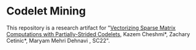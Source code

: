 # Codelet Mining
This repository is a research artifact for 
"[Vectorizing Sparse Matrix Computations with Partially-Strided Codelets](https://www.cs.toronto.edu/~mmehride/papers/PSC.pdf),
Kazem Cheshmi*, Zachary Cetinic*, Maryam Mehri Dehnavi
, SC22". 
